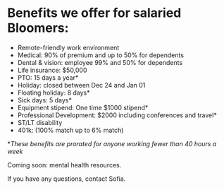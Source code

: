 # Benefits we offer for salaried Bloomers:  

- Remote-friendly work environment 
- Medical: 90% of premium and up to 50% for dependents
- Dental & vision: employee 99% and 50% for dependents
- Life insurance: $50,000
- PTO: 15 days a year*
- Holiday: closed between Dec 24 and Jan 01
- Floating holiday: 8 days*
- Sick days: 5 days*
- Equipment stipend: One time $1000 stipend* 
- Professional Development: $2000 including conferences and travel*
- ST/LT disability 
- 401k: (100% match up to 6% match)

**These benefits are prorated for anyone working fewer than 40 hours a week*

Coming soon: mental health resources.

If you have any questions, contact Sofia. 
